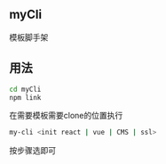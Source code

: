 ## myCli
模板脚手架

## 用法
```bash
cd myCli
npm link
```
在需要模板需要clone的位置执行
```bash
my-cli <init react | vue | CMS | ssl>
```
按步骤选即可
